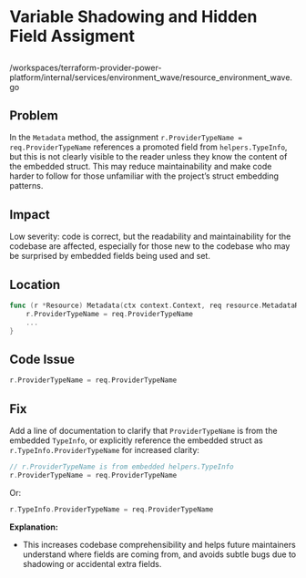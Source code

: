 # Variable Shadowing and Hidden Field Assigment

##

/workspaces/terraform-provider-power-platform/internal/services/environment_wave/resource_environment_wave.go

## Problem

In the `Metadata` method, the assignment `r.ProviderTypeName = req.ProviderTypeName` references a promoted field from `helpers.TypeInfo`, but this is not clearly visible to the reader unless they know the content of the embedded struct. This may reduce maintainability and make code harder to follow for those unfamiliar with the project’s struct embedding patterns.

## Impact

Low severity: code is correct, but the readability and maintainability for the codebase are affected, especially for those new to the codebase who may be surprised by embedded fields being used and set.

## Location

```go
func (r *Resource) Metadata(ctx context.Context, req resource.MetadataRequest, resp *resource.MetadataResponse) {
	r.ProviderTypeName = req.ProviderTypeName
	...
}
```

## Code Issue

```go
r.ProviderTypeName = req.ProviderTypeName
```

## Fix

Add a line of documentation to clarify that `ProviderTypeName` is from the embedded `TypeInfo`, or explicitly reference the embedded struct as `r.TypeInfo.ProviderTypeName` for increased clarity:

```go
// r.ProviderTypeName is from embedded helpers.TypeInfo
r.ProviderTypeName = req.ProviderTypeName
```

Or:

```go
r.TypeInfo.ProviderTypeName = req.ProviderTypeName
```

**Explanation:**
- This increases codebase comprehensibility and helps future maintainers understand where fields are coming from, and avoids subtle bugs due to shadowing or accidental extra fields.